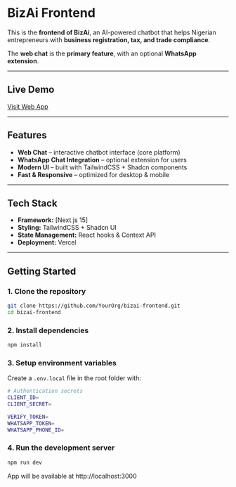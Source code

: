 # BizAi Frontend

This is the **frontend of BizAi**, an AI-powered chatbot that helps Nigerian entrepreneurs with **business registration, tax, and trade compliance**.  

The **web chat** is the **primary feature**, with an optional **WhatsApp extension**.

---

## Live Demo
 [Visit Web App](https://bizai-gamma.vercel.app)  

---

## Features
-  **Web Chat** – interactive chatbot interface (core platform)  
-  **WhatsApp Chat Integration** – optional extension for users  
-  **Modern UI** – built with TailwindCSS + Shadcn components  
-  **Fast & Responsive** – optimized for desktop & mobile  

---

##  Tech Stack
- **Framework:** [Next.js 15]  
- **Styling:** TailwindCSS + Shadcn UI  
- **State Management:** React hooks & Context API   
- **Deployment:** Vercel  

---

## Getting Started

### 1. Clone the repository
```bash
git clone https://github.com/YourOrg/bizai-frontend.git
cd bizai-frontend
```
### 2. Install dependencies
```bash
npm install
```

### 3. Setup environment variables
Create a `.env.local` file in the root folder with: 
```bash
# Authentication secrets
CLIENT_ID=
CLIENT_SECRET=

VERIFY_TOKEN=
WHATSAPP_TOKEN=
WHATSAPP_PHONE_ID=
```

### 4. Run the development server
```bash
npm run dev
```
App will be available at http://localhost:3000
